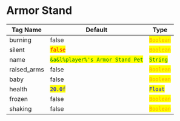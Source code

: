 # Armor Stand

| Tag Name     | Default                                                            | Type                                         |
| ------------ | ------------------------------------------------------------------ | -------------------------------------------- |
| burning      | false                                                              | <mark style="color:orange;">`Boolean`</mark> |
| silent       | <mark style="color:red;">`false`</mark>                            | <mark style="color:orange;">`Boolean`</mark> |
| name         | <mark style="color:green;">`&a&l%player%'s Armor Stand Pet`</mark> | <mark style="color:green;">`String`</mark>   |
| raised\_arms | false                                                              | <mark style="color:orange;">`Boolean`</mark> |
| baby         | false                                                              | <mark style="color:orange;">`Boolean`</mark> |
| health       | <mark style="color:blue;">`20.0f`</mark>                           | <mark style="color:blue;">`Float`</mark>     |
| frozen       | false                                                              | <mark style="color:orange;">`Boolean`</mark> |
| shaking      | false                                                              | <mark style="color:orange;">`Boolean`</mark> |
